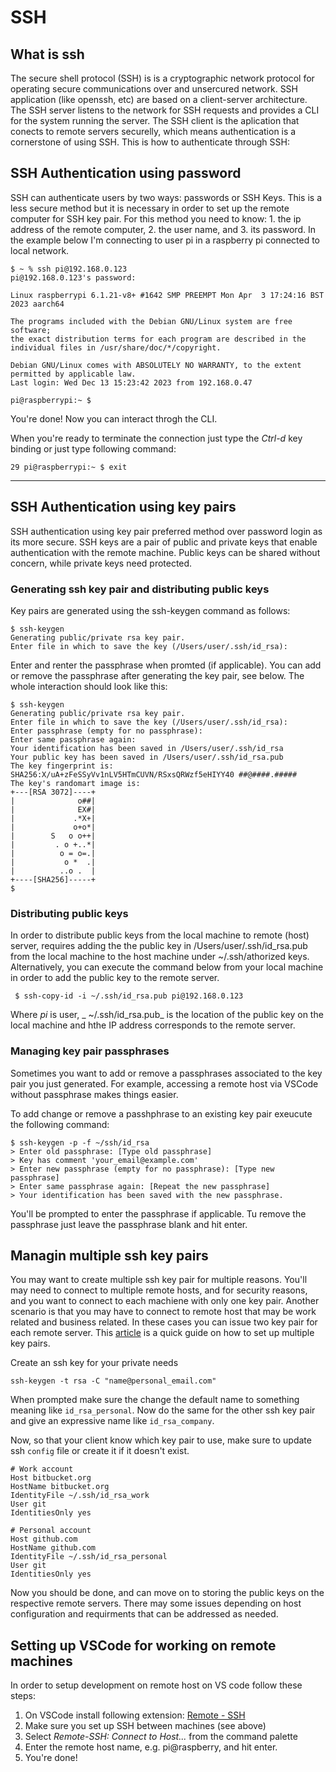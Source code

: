 # SSH

## What is ssh
The secure shell protocol (SSH) is is a cryptographic network protocol for operating secure communications over and unsercured network. SSH application (like openssh, etc) are based on a client-server architecture. The SSH server listens to the network for SSH requests and provides a CLI for the system running the server. The SSH client is the aplication that conects to remote servers securelly, which means authentication is a cornerstone of using SSH. This is how to authenticate through SSH:

## SSH Authentication using password
SSH can authenticate users by two ways: passwords or SSH Keys. This is a less secure method but it is necessary in order to set up the remote computer for SSH key pair. For this method you need to know: 1. the ip address of the remote computer, 2. the user name, and 3. its password. In the example below I'm connecting to user pi in a raspberry pi connected to local network.

```
$ ~ % ssh pi@192.168.0.123                                                       
pi@192.168.0.123's password:
```
```
Linux raspberrypi 6.1.21-v8+ #1642 SMP PREEMPT Mon Apr  3 17:24:16 BST 2023 aarch64

The programs included with the Debian GNU/Linux system are free software;
the exact distribution terms for each program are described in the
individual files in /usr/share/doc/*/copyright.

Debian GNU/Linux comes with ABSOLUTELY NO WARRANTY, to the extent
permitted by applicable law.
Last login: Wed Dec 13 15:23:42 2023 from 192.168.0.47

pi@raspberrypi:~ $ 
```

You're done! Now you can interact throgh the CLI.

When you're ready to terminate the connection just type the *Ctrl-d* key binding or just type following command:

```
29 pi@raspberrypi:~ $ exit
```


---


## SSH Authentication using key pairs
SSH authentication using key pair preferred method over password login as its more secure. SSH keys are a pair of public and private keys that enable authentication with the remote machine. Public keys can be shared without concern, while private keys need protected.


### Generating ssh key pair and distributing public keys
Key pairs are generated using the ssh-keygen command as follows:

```
$ ssh-keygen
Generating public/private rsa key pair.
Enter file in which to save the key (/Users/user/.ssh/id_rsa):

```
Enter and renter the passphrase when promted (if applicable). You can add or remove the passphrase after generating the key pair, see below. The whole interaction should look like this:

```
$ ssh-keygen
Generating public/private rsa key pair.
Enter file in which to save the key (/Users/user/.ssh/id_rsa): 
Enter passphrase (empty for no passphrase): 
Enter same passphrase again: 
Your identification has been saved in /Users/user/.ssh/id_rsa
Your public key has been saved in /Users/user/.ssh/id_rsa.pub
The key fingerprint is:
SHA256:X/uA+zFeSSyVv1nLV5HTmCUVN/RSxsQRWzf5eHIYY40 ##@####.#####
The key's randomart image is:
+---[RSA 3072]----+
|              o##|
|              EX#|
|             .*X+|
|             o+o*|
|        S   o o++|
|         . o +..*|
|          o = o=.|
|           o *  .|
|          ..o .  |
+----[SHA256]-----+
$ 
```

### Distributing public keys

In order to distribute public keys from the local machine to remote (host) server, requires adding the the public key in /Users/user/.ssh/id_rsa.pub from the local machine to the host machine under ~/.ssh/athorized keys. Alternatively, you can execute the command below from your local machine in order to add the public key to the remote server.

```
 $ ssh-copy-id -i ~/.ssh/id_rsa.pub pi@192.168.0.123
```
Where _pi_ is user, _ ~/.ssh/id_rsa.pub_ is the location of the public key on the local machine and hthe IP address corresponds to the remote server. 


### Managing key pair passphrases

Sometimes you want to add or remove a passphrases associated to the key pair you just generated. For example, accessing a remote host via VSCode without passphrase makes things easier. 

To add change or remove a passhphrase to an existing key pair exeucute the following command:

```
$ ssh-keygen -p -f ~/ssh/id_rsa
> Enter old passphrase: [Type old passphrase]
> Key has comment 'your_email@example.com'
> Enter new passphrase (empty for no passphrase): [Type new passphrase]
> Enter same passphrase again: [Repeat the new passphrase]
> Your identification has been saved with the new passphrase.
```

You'll be prompted to enter the passphrase if applicable. Tu remove the passphrase just leave the passphrase blank and hit enter. 

## Managin multiple ssh key pairs
You may want to create multiple ssh key pair for multiple reasons. You'll may need to connect to multiple remote hosts, and for security reasons, and you want to connect to each machiene with only one key pair. Another scenario is that you may have to connect to remote host that may be work related and business related. In these cases you can issue two key pair for each remote server. This [article](https://connkat.medium.com/setting-up-multiple-ssh-keys-on-one-computer-75f068d972d9) is a quick guide on how to set up multiple key pairs.

Create an ssh key for your private needs
```
ssh-keygen -t rsa -C "name@personal_email.com"
```
When prompted make sure the change the default name to something meaning like `id_rsa_personal`.
Now do the same for the other ssh key pair and give an expressive name like `id_rsa_company`.

Now, so that your client know which key pair to use, make sure to update ssh `config` file or create it if it doesn't exist. 
```
# Work account
Host bitbucket.org
HostName bitbucket.org
IdentityFile ~/.ssh/id_rsa_work
User git
IdentitiesOnly yes

# Personal account
Host github.com
HostName github.com
IdentityFile ~/.ssh/id_rsa_personal
User git
IdentitiesOnly yes
```

Now you should be done, and can move on to storing the public keys on the respective remote servers. There may some issues depending on host configuration and requirments that can be addressed as needed. 

## Setting up VSCode for working on remote machines

In order to setup development on remote host on VS code follow these steps: 

1. On VSCode install following extension: [Remote - SSH](https://marketplace.visualstudio.com/items?itemName=ms-vscode-remote.remote-ssh)
2. Make sure you set up SSH between machines (see above)
3. Select *Remote-SSH: Connect to Host...* from the command palette
4. Enter the remote host name, e.g. pi@raspberry, and hit enter. 
5. You're done!

